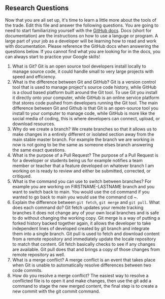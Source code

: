 ## Research Questions 

Now that you are all set up, it's time to learn a little more about the tools of the trade. Edit this file and answer the following questions. You are going to need to start familiarizing yourself with the [GitHub docs](https://docs.github.com/en). Docs (short for documentation) are the instructions on how to use a languge or program. A large part of your job as a developer will be learning how to read and work with documentation. Please reference the GitHub docs when answering the questions below. If you cannot find what you are looking for in the docs, you can always start to practice your Google skills!

1. What is Git? Git is an open source tool developers install locally to manage source code, it could handle small to very large projects with speed and efficiency.
2. What is the difference between Git and GitHub? Git is a version control tool that is used to manage project's source code history, while GitHub is a cloud based platform built around the Git tool. To use Git you install it directly onto your computer, while GitHub is an online service platform that stores code pushed from developers running the Git tool. The main difference between Git and Github is that Git is an open-source tool you install to your computer to manage code, while GitHub is more like the social media of coding, this is where developers can connect, upload, or download resources.
3. Why do we create a branch? We create branches so that it allows us to make changes in a entirely different or isolated section away from the main stable master branch. For example the branch we are working in now is not going to be the same as someone elses branch answering the same exact questions.
4. What is the purpose of a Pull Request? The purpose of a Pull Request is for a developer or students being us for example notifies a team member or teacher that a feature developed on whatever branch I am working on is ready to review and either be submitted, corrected, or critiqued.
5. What is the command you can use to switch between branches? For example you are working on FIRSTNAME-LASTNAME branch and you want to switch back to main. You would use the cd command if you wanted to go back to main you would use the command cd ~.
6. Explain the difference between `git fetch`, `git merge` and `git pull`. What does each command do? Git fetch updates your remote tracking branches it does not change any of your own local branches and is safe to do without changing the working copy. Git merge is a way of putting a forked history backed together again, it allows the developer to take independent lines of developed created by git branch and integrate them into a single branch. Git pull is used to fetch and download content from a remote repository and immediately update the locale repository to match that content. Git fetch basically checks to see if any changes are available. Git pull does that and brings a copy of those changes from remote repository as well.
7. What is a merge conflict? A merge conflict is an event that takes place when Git is unable to automatically resolve differences between two code commits.
8. How do you resolve a merge conflict? The easiest way to resolve a conflicted file is to open it and make changes, then use the git add a command to stage the new merged content, the final step is to create a new commit with the git commit command.
